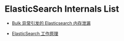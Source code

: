 

# ElasticSearch Internals List

- [Bulk 异常引发的 Elasticsearch 内存泄漏](https://www.jianshu.com/p/d4f7a6d58008)

- [ElasticSearch 工作原理](https://my.oschina.net/yjwxh/blog/675354)
